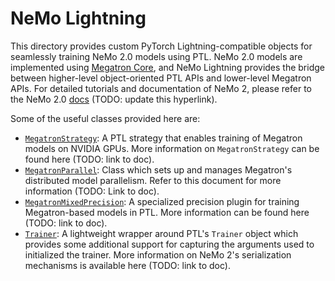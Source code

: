# NeMo Lightning

This directory provides custom PyTorch Lightning-compatible objects for seamlessly training NeMo 2.0 models using PTL. NeMo 2.0 models
are implemented using [Megatron Core](https://github.com/NVIDIA/Megatron-LM/tree/main/megatron/core), and NeMo Lightning provides the bridge between higher-level object-oriented PTL APIs and lower-level Megatron APIs. 
For detailed tutorials and documentation of NeMo 2, please refer to the NeMo 2.0 [docs](https://docs.nvidia.com/nemo-framework/user-guide/latest/nemo_2.0/index.html) (TODO: update this hyperlink).

Some of the useful classes provided here are:
- [`MegatronStrategy`](./pytorch/strategies.py): A PTL strategy that enables training of Megatron models on NVIDIA GPUs. More information on `MegatronStrategy` can be found here (TODO: link to doc).
- [`MegatronParallel`](./megatron_parallel.py): Class which sets up and manages Megatron's distributed model parallelism. Refer to this document for more information (TODO: Link to doc).
- [`MegatronMixedPrecision`](./pytorch/plugins/mixed_precision.py): A specialized precision plugin for training Megatron-based models in PTL. More information can be found here (TODO: link to doc).
- [`Trainer`](./pytorch/trainer.py): A lightweight wrapper around PTL's `Trainer` object which provides some additional support for capturing the arguments used to initialized the trainer. More information on NeMo 2's serialization mechanisms is available here (TODO: link to doc).
